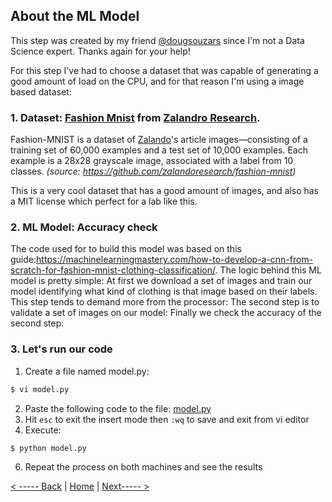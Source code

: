 ## About the ML Model
This step was created by my friend [@dougsouzars](https://github.com/dougsouzars) since I'm not a Data Science expert. Thanks again for your help!

For this step I've had to choose a dataset that was capable of generating a good amount of load on the CPU, and for that reason I'm using a image based dataset:

### 1. Dataset: [Fashion Mnist](https://github.com/zalandoresearch/fashion-mnist) from [Zalandro Research](https://research.zalando.com/). 
Fashion-MNIST is a dataset of [Zalando](https://jobs.zalando.com/tech/)'s article images—consisting of a training set of 60,000 examples and a test set of 10,000 examples. Each example is a 28x28 grayscale image, associated with a label from 10 classes. *(source: https://github.com/zalandoresearch/fashion-mnist)*

This is a very cool dataset that  has a good amount of images, and also has a MIT license which perfect for a lab like this.

### 2. ML Model: Accuracy check
The code used for to build this model was based on this guide:https://machinelearningmastery.com/how-to-develop-a-cnn-from-scratch-for-fashion-mnist-clothing-classification/. The logic behind this ML model is pretty simple:
At first we download a set of images and train our model identifying what kind of clothing is that image based on their labels. This step tends to demand more from the processor:
The second step is to validate a set of images on our model:
Finally we check the accuracy of the second step:


### 3. Let's run our code

1. Create a file named model.py:
```bash
$ vi model.py
```
2. Paste the following code to the file: [model.py](./src/model.py)
4. Hit ```esc``` to exit the insert mode then ```:wq``` to save and exit from vi editor
5. Execute:
```vim
$ python model.py
```
6. Repeat the process on both machines and see the results


[< ----- Back]()       |          [Home](../README.md)         |         [Next----- >]()
